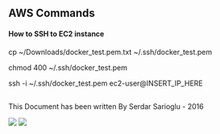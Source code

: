 ## AWS Commands

#### How to SSH to EC2 instance
cp ~/Downloads/docker_test.pem.txt ~/.ssh/docker_test.pem

chmod 400 ~/.ssh/docker_test.pem

ssh -i ~/.ssh/docker_test.pem ec2-user@INSERT_IP_HERE


## 

This Document has been written By Serdar Sarioglu - 2016

<a href="https://mysystem.org" title="Mysystem.org"><img src="https://img.shields.io/website-up-down-green-red/http/shields.io.svg?label=Visit%20mysystem.org"></a>
<a href="https://www.paypal.me/ssarioglu" title="Support project"><img src="https://img.shields.io/badge/Donate%20me-paypal-brightgreen.svg"></a>
